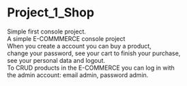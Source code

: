 # Project_1_Shop
Simple first console project.\
A simple E-COMMMERCE console project\
When you create a account you can buy a product,\
change your password, see your cart to finish your purchase,\
see your personal data and logout.\
To CRUD products in the E-COMMERCE you can log in with\
the admin account: email admin, password admin.
